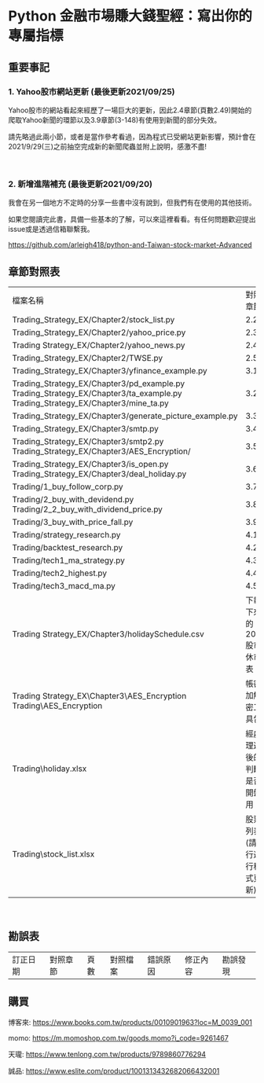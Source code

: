 # Python 金融市場賺大錢聖經：寫出你的專屬指標

## 重要事記
### 1. Yahoo股市網站更新 (最後更新2021/09/25)
Yahoo股市的網站看起來經歷了一場巨大的更新，因此2.4章節(頁數2.49)開始的爬取Yahoo新聞的環節以及3.9章節(3-148)有使用到新聞的部分失效。

請先略過此兩小節，或者是當作參考看過，因為程式已受網站更新影響，預計會在2021/9/29(三)之前抽空完成新的新聞爬蟲並附上說明，感激不盡!

<br>

### 2. 新增進階補充 (最後更新2021/09/20)
我會在另一個地方不定時的分享一些書中沒有說到，但我們有在使用的其他技術。

如果您閱讀完此書，具備一些基本的了解，可以來這裡看看。有任何問題歡迎提出issue或是透過信箱聯繫我。

https://github.com/arleigh418/python-and-Taiwan-stock-market-Advanced
<br>


## 章節對照表
<table>
    <tr>
        <td>檔案名稱</td>
        <td>對照章節</td>
    </tr>
 
 <tr>
        <td>Trading_Strategy_EX/Chapter2/stock_list.py</td>
        <td>2.2</td>
    </tr>
 
 <tr>
        <td>Trading_Strategy_EX/Chapter2/yahoo_price.py</td>
        <td>2.3</td>
    </tr>
 
 <tr>
        <td>Trading Strategy_EX/Chapter2/yahoo_news.py</td>
        <td>2.4</td>
    </tr>
 
 <tr>
        <td>Trading_Strategy_EX/Chapter2/TWSE.py</td>
        <td>2.5</td>
    </tr>
 
 <tr>
        <td>Trading_Strategy_EX/Chapter3/yfinance_example.py</td>
        <td>3.1</td>
    </tr>
 
 <tr>
        <td>Trading_Strategy_EX/Chapter3/pd_example.py <br> Trading_Strategy_EX/Chapter3/ta_example.py <br> Trading_Strategy_EX/Chapter3/mine_ta.py</td>
        <td>3.2</td>
    </tr>
 
 <tr>
        <td>Trading_Strategy_EX/Chapter3/generate_picture_example.py</td>
        <td>3.3</td>
    </tr>
 
 <tr>
        <td>Trading_Strategy_EX/Chapter3/smtp.py</td>
        <td>3.4</td>
    </tr>
 
 <tr>
        <td>Trading_Strategy_EX/Chapter3/smtp2.py <br> Trading_Strategy_EX/Chapter3/AES_Encryption/</td>
        <td>3.5</td>
    </tr>
 
 <tr>
        <td>Trading_Strategy_EX/Chapter3/is_open.py <br> Trading_Strategy_EX/Chapter3/deal_holiday.py </td>
        <td>3.6</td>
    </tr>
 
 <tr>
        <td>Trading/1_buy_follow_corp.py</td>
        <td>3.7</td>
    </tr>
    
 <tr>
        <td>Trading/2_buy_with_devidend.py <br> Trading/2_2_buy_with_dividend_price.py</td>
        <td>3.8</td>
    </tr>

<tr>
    <td>Trading/3_buy_with_price_fall.py</td>
    <td>3.9</td>
</tr>

<tr>
    <td>Trading/strategy_research.py</td>
    <td>4.1</td>
</tr>

<tr>
    <td>Trading/backtest_research.py</td>
    <td>4.2</td>
</tr>

<tr>
    <td>Trading/tech1_ma_strategy.py</td>
    <td>4.3</td>
</tr>

<tr>
    <td>Trading/tech2_highest.py</td>
    <td>4.4</td>
</tr>

<tr>
    <td>Trading/tech3_macd_ma.py</td>
    <td>4.5</td>
</tr>

<tr>
    <td>Trading Strategy_EX/Chapter3/holidaySchedule.csv</td>
    <td>下載下來的2021股市休市表</td>
</tr>

<tr>
    <td>Trading Strategy_EX\Chapter3\AES_Encryption <br> Trading\AES_Encryption </td>
    <td>帳密加解密工具包</td>
</tr>

<tr>
    <td>Trading\holiday.xlsx</td>
    <td>經處理過後的判斷是否開盤用</td>
</tr>

<tr>
    <td>Trading\stock_list.xlsx</td>
    <td>股票列表(請自行運行程式更新)</td>
</tr>
</table>
<br>


## 勘誤表
<table>
    <tr>
        <td>訂正日期</td>
        <td>對照章節</td>
        <td>頁數</td>
        <td>對照檔案</td>
        <td>錯誤原因</td>
        <td>修正內容</td>
        <td>勘誤發現</td>
    </tr>
 
</table>

## 購買
博客來: https://www.books.com.tw/products/0010901963?loc=M_0039_001

momo: https://m.momoshop.com.tw/goods.momo?i_code=9261467

天瓏: https://www.tenlong.com.tw/products/9789860776294

誠品: https://www.eslite.com/product/1001313432682066432001

<br>



